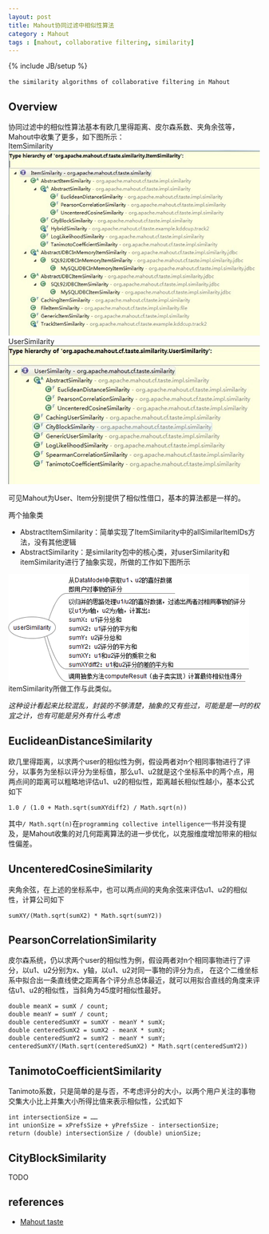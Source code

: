 ```yaml
---
layout: post
title: Mahout协同过滤中相似性算法
category : Mahout
tags : [mahout, collaborative filtering, similarity]
---
```

{% include JB/setup %}
 
`the similarity algorithms of collaborative filtering in Mahout`

## Overview
协同过滤中的相似性算法基本有欧几里得距离、皮尔森系数、夹角余弦等，Mahout中收集了更多，如下图所示：  
ItemSimilarity  
![ItemSimilarity](https://github.com/gengmzh/gengmzh.github.com/raw/master/_includes/mahout/ItemSimilarity.jpg)  
UserSimilarity  
![UserSimilarity](https://github.com/gengmzh/gengmzh.github.com/raw/master/_includes/mahout/UserSimilarity.jpg)  

可见Mahout为User、Item分别提供了相似性借口，基本的算法都是一样的。  

两个抽象类  

+ AbstractItemSimilarity：简单实现了ItemSimilarity中的allSimilarItemIDs方法，没有其他逻辑
+ AbstractSimilarity：是similarity包中的核心类，对userSimilarity和itemSimilarity进行了抽象实现，所做的工作如下图所示

![AbstractSimilarity.userSimilarity](https://github.com/gengmzh/gengmzh.github.com/raw/master/_includes/mahout/AbstractSimilarity.png)  
itemSimilarity所做工作与此类似。

*这种设计看起来比较混乱，封装的不够清楚，抽象的又有些过，可能是是一时的权宜之计，也有可能是另外有什么考虑*

## EuclideanDistanceSimilarity
欧几里得距离，以求两个user的相似性为例，假设两者对n个相同事物进行了评分，以事务为坐标以评分为坐标值，那么u1、u2就是这个坐标系中的两个点，用两点间的距离可以粗略地评估u1、u2的相似性，距离越长相似性越小，基本公式如下  

	1.0 / (1.0 + Math.sqrt(sumXYdiff2) / Math.sqrt(n))

其中`/ Math.sqrt(n)`在`programming collective intelligence`一书并没有提及，是Mahout收集的对几何距离算法的进一步优化，以克服维度增加带来的相似性偏差。

## UncenteredCosineSimilarity
夹角余弦，在上述的坐标系中，也可以两点间的夹角余弦来评估u1、u2的相似性，计算公司如下  

	sumXY/(Math.sqrt(sumX2) * Math.sqrt(sumY2))

## PearsonCorrelationSimilarity
皮尔森系统，仍以求两个user的相似性为例，假设两者对n个相同事物进行了评分，以u1、u2分别为x、y轴，以u1、u2对同一事物的评分为点，
在这个二维坐标系中拟合出一条直线使之距离各个评分点总体最近，就可以用拟合直线的角度来评估u1、u2的相似性，当斜角为45度时相似性最好。

	double meanX = sumX / count;
	double meanY = sumY / count;
	double centeredSumXY = sumXY - meanY * sumX;
	double centeredSumX2 = sumX2 - meanX * sumX;
	double centeredSumY2 = sumY2 - meanY * sumY;
	centeredSumXY/(Math.sqrt(centeredSumX2) * Math.sqrt(centeredSumY2))

## TanimotoCoefficientSimilarity
Tanimoto系数，只是简单的是与否，不考虑评分的大小，以两个用户关注的事物交集大小比上并集大小所得比值来表示相似性，公式如下

	int intersectionSize = ……
    int unionSize = xPrefsSize + yPrefsSize - intersectionSize;
    return (double) intersectionSize / (double) unionSize;

## CityBlockSimilarity
TODO

## references
+ [Mahout taste](http://mahout.apache.org//taste.html)

